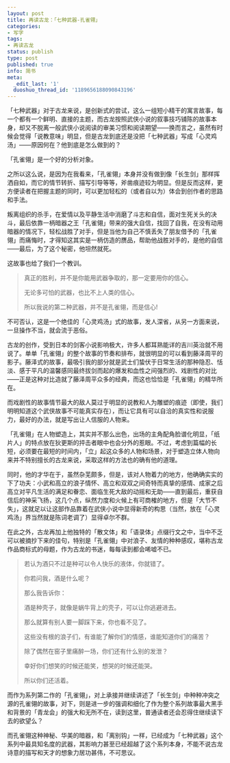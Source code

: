 ```yaml
---
layout: post
title: 再读古龙：「七种武器-孔雀翎」
categories:
- 写字
tags:
- 再读古龙
status: publish
type: post
published: true
info: 简书
meta:
  _edit_last: '1'
  duoshuo_thread_id: '1189656188090843196'
---
```

「七种武器」对于古龙来说，是创新式的尝试，这么一组短小精干的寓言故事，每一个都有一个鲜明、直接的主题，而古龙按照武侠小说的叙事技巧铺陈的故事本身，却又不脱离一般武侠小说阅读的审美习惯和阅读期望——换而言之，虽然有时候会觉得「说教意味」明显，但是古龙到底还是没把「七种武器」写成「心灵鸡汤」——原因何在？他到底是怎么做到的？

「孔雀翎」是一个好的分析对象。

之所以这么说，是因为在我看来，「孔雀翎」本身并没有做到像「长生剑」那样挥洒自如，而它的情节转折、描写引导等等，斧凿痕迹较为明显。但是反而这样，更方便读者在把握主题的同时，可以更加轻松的（或者自以为）体会到创作者的思路和手法。

叛离组织的杀手，在爱情以及平静生活中消磨了斗志和自信，面对生死关头的决斗，最后依靠一柄暗器之王「孔雀翎」带来的强大自信，找回了自我，在没有动用暗器的情况下，轻松战胜了对手，但是当他为自己不慎丢失了朋友借予的「孔雀翎」而痛悔时，才得知这其实是一柄仿造的赝品，帮助他战胜对手的，是他的自信——最后，为了这个秘密，他坦然就死。

这故事也给了我们一个教训。

> 真正的胜利，并不是你能用武器争取的，那一定要用你的信心。
> 
> 无论多可怕的武器，也比不上人类的信心。
> 
> 所以我说的第二种武器，并不是孔雀翎，而是信心!
> 

不可否认，这是一个绝佳的「心灵鸡汤」式的故事，发人深省，从另一方面来说，一旦操作不当，就会流于恶俗。



古龙的创作，受到日本的剑客小说影响极大，许多人都耳熟能详的吉川英治就不用说了。单单「孔雀翎」的整个故事的节奏和排布，就很明显的可以看到藤泽周平的影子。藤泽式的故事，最吸引我的部分就是武士们蛰伏于日常生活的那种隐忍、恬淡、感于平凡的温馨感同最终拔剑而起的爆发和血性之间强烈的、戏剧性的对比——正是这种对比造就了藤泽周平众多的经典，而这也恰恰是「孔雀翎」的精华所在。



而戏剧性的故事情节最大的敌人莫过于明显的说教和人为雕塑的痕迹（即使，我们明明知道这个武侠故事不可能真实存在），而让它具有可以自洽的真实性和说服力，最好的办法，就是写出让人信服的人物来。



「孔雀翎」在人物塑造上，其实并不那么出色，出场的主角配角脸谱化明显，「纸片人」的特点放在狄更斯的抨击者眼中也会分外的惹眼。不过，考虑到篇幅的长短，必须要在最短的时间内，「立」起这众多的人物和场景，对于塑造立体人物向来并不特别擅长的古龙来说，采取这样的方法也的确有他的道理。



同时，他的才华在于，虽然杂芜颇多，但是，该对人物着力的地方，他确确实实的下了功夫：小武和高立的浪子情怀、高立和双双之间奇特而真挚的感情、成家之后高立对平凡生活的满足和眷恋、面临生死大敌的动摇和无助——直到最后，重获自信后的神采飞扬，这几个点，纵然力度和火候上有可商榷的地方，但是「大节不失」，这就足以让这部作品靠着在武侠小说中显得新奇的构思（当然，放在「心灵鸡汤」界当然就是陈词老调了）显得卓尔不群。



在此之外，古龙再加上他独特的「散文体」和「语录体」点缀行文之中，当中不乏可以被摘抄下来的佳句，特别是「孔雀翎」中对浪子、友情的种种感叹，堪称古龙作品商标式的母题，作为古龙的书迷，每每读到都会唏嘘不已。

> 若认为酒只不过是种可以令人快乐的液体，你就错了。
> 
> 你若问我，酒是什么呢？
> 
> 那么我告诉你：
> 
> 酒是种壳子，就像是蜗牛背上的壳子，可以让你逃避进去。
> 
> 那么就算有别人要一脚踩下来，你也看不见了。
> 
> 
> 
> 这些没有根的浪子们，有谁能了解你们的情感，谁能知道你们的痛苦？
> 
> 除了偶然在窑子里痛醉一场，你们还有什么别的发泄？
> 
> 幸好你们想笑的时候还能笑，想哭的时候还能哭。
> 
> 所以你们还活着。
> 

而作为系列第二作的「孔雀翎」，对上承接并继续讲述了「长生剑」中种种冲突之源的孔雀翎的故事，对下，则是进一步的强调和细化了作为整个系列故事最大黑手和背景的「青龙会」的强大和无所不在，读到这里，普通读者还会忍得住继续读下去的欲望么？

而孔雀翎这种神秘、华美的暗器，和「离别钩」一样，已经成为「七种武器」这个系列中最具知名度的武器，其影响力甚至已经超越了这个系列本身，不能不说古龙诗意的描写和天才的想象力居功甚伟，不可思议。

